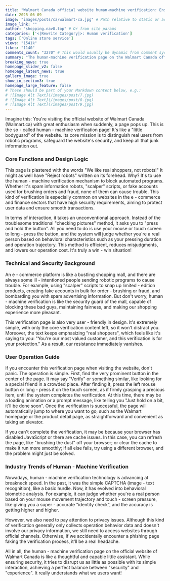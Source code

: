 ```yaml
---
title: "Walmart Canada official website human-machine verification: Ensure security and make the shopping experience smoother!"
date: 2025-06-09
image: "images/posts/ca/walmart-ca.jpg" # Path relative to static or assets
image_link: ""
author: "shopping.nav8.top" # Or from site params
categories: ['<|Rewrite Category|>: Human verification']
tags: ['Online store service']
views: "1541k"
likes: "1140"
comments_count: "3270" # This would usually be dynamic from comment system
summary: "The human-machine verification page on the Walmart Canada official website is like a little bodyguard ensuring the website's security. It distinguishes real users from robots through the interactive method of press and hold the button. If the verification fails, you can refresh the page, clear the cache, or switch to another browser. Nowadays, human-machine verification technology is constantly evolving, and the page carefully balances security and user experience."
breaking_news: true   
homepage_slider_v2: false  
homepage_latest_news: true  
gallery_image: true  
show_in_section3: true
homepage_large_feature: false
# These should be part of your Markdown content below, e.g.:
# ![Image Alt Text](/images/post/7.jpg)
# ![Image Alt Text](/images/post/8.jpg)
# ![Image Alt Text](/images/post/9.jpg)
---
```


Imagine this: You're visiting the official website of Walmart Canada (Walmart.ca) with great enthusiasm when suddenly, a page pops up. This is the so - called human - machine verification page! It's like a "little bodyguard" of the website. Its core mission is to distinguish real users from robotic programs, safeguard the website's security, and keep all that junk information out.

### Core Functions and Design Logic
This page is plastered with the words "We like real shoppers, not robots!" It might as well have "Reject robots" written on its forehead. Why? It's to use the human - machine verification mechanism to block automated programs. Whether it's spam information robots, "scalper" scripts, or fake accounts used for brushing orders and fraud, none of them can cause trouble. This kind of verification is especially common on websites in the e - commerce and finance sectors that have high security requirements, aiming to protect user data and ensure smooth transactions.

In terms of interaction, it takes an unconventional approach. Instead of the troublesome traditional "checking pictures" method, it asks you to "press and hold the button". All you need to do is use your mouse or touch screen to long - press the button, and the system will judge whether you're a real person based on behavioral characteristics such as your pressing duration and operation trajectory. This method is efficient, reduces misjudgments, and lowers our operation cost. It's truly a win - win situation!

### Technical and Security Background
An e - commerce platform is like a bustling shopping mall, and there are always some ill - intentioned people sending robotic programs to cause trouble. For example, using "scalper" scripts to snap up limited - edition products, creating fake accounts in bulk for order - brushing or fraud, and bombarding you with spam advertising information. But don't worry, human - machine verification is like the security guard of the mall, capable of blocking these bad guys, maintaining fairness, and making our shopping experience more pleasant.

This verification page is also very user - friendly in design. It's extremely simple, with only the core verification content left, so it won't distract you. Moreover, the text keeps emphasizing "real shoppers", which feels like it's saying to you: "You're our most valued customer, and this verification is for your protection." As a result, our resistance immediately vanishes.

### User Operation Guide
If you encounter this verification page when visiting the website, don't panic. The operation is simple. First, find the very prominent button in the center of the page. It may say "Verify" or something similar, like looking for a special friend in a crowded place. After finding it, press the left mouse button or long - press it on the touch screen, as if firmly grasping a precious item, until the system completes the verification. At this time, there may be a loading animation or a prompt message, like telling you "Just hold on a bit, it'll be done soon". Once the verification is successful, the page will automatically jump to where you want to go, such as the Walmart homepage or the product detail page, as straightforward and convenient as taking an elevator.

If you can't complete the verification, it may be because your browser has disabled JavaScript or there are cache issues. In this case, you can refresh the page, like "brushing the dust" off your browser; or clear the cache to make it run more smoothly; if all else fails, try using a different browser, and the problem might just be solved.

### Industry Trends of Human - Machine Verification
Nowadays, human - machine verification technology is advancing at breakneck speed. In the past, it was the simple CAPTCHA (image - text recognition), like a basic hurdle. Now, it has evolved into behavioral biometric analysis. For example, it can judge whether you're a real person based on your mouse movement trajectory and touch - screen pressure, like giving you a super - accurate "identity check", and the accuracy is getting higher and higher.

However, we also need to pay attention to privacy issues. Although this kind of verification generally only collects operation behavior data and doesn't involve our privacy information, we still need to access websites through official channels. Otherwise, if we accidentally encounter a phishing page faking the verification process, it'll be a real headache.

All in all, the human - machine verification page on the official website of Walmart Canada is like a thoughtful and capable little assistant. While ensuring security, it tries to disrupt us as little as possible with its simple interaction, achieving a perfect balance between "security" and "experience". It really understands what we users want!
